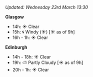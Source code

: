 *Updated: Wednesday 23rd March 13:30*

**Glasgow**

* 14h: :sunny: Clear
* 15h: :cyclone: Windy (:sunny:) [:sunny: as of 9h]
* 16h - 1h: :sunny: Clear

**Edinburgh**

* 14h - 18h: :sunny: Clear
* 19h: :partly_sunny: Partly Cloudy [:sunny: as of 9h]
* 20h - 1h: :sunny: Clear
